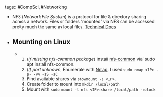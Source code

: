 tags:: #CompSci, #Networking

- NFS (_Network File System_) is a protocol for file & directory sharing across a network. Files or folders “mounted” via NFS can be accessed pretty much the same as local files. [Technical Docs](https://docs.oracle.com/cd/E19683-01/816-4882/6mb2ipq7l/index.html)
- ## Mounting on Linux
	- 1. (_If missing nfs-common package_) Install [nfs-common](https://packages.ubuntu.com/xenial/nfs-common) via `sudo apt install nfs-common.
	  2.  (_If port unknown_) Enumerate with [Nmap](https://billludwig.me/posts/nmap/). I used `sudo nmap <IP> -p- -vv -sS -sC`
	  3.  Find available shares via `showmount -e <IP>`.
	  4.  Create folder to mount into `mkdir /local/path`
	  5.  Mount with `sudo mount -t nfs <IP>:share /local/path -nolock`